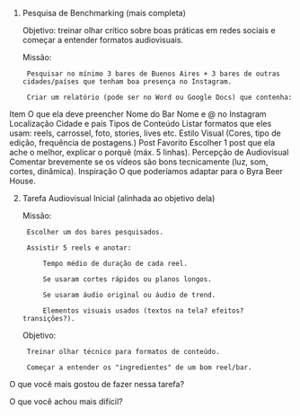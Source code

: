  
1. Pesquisa de Benchmarking (mais completa)

    Objetivo: treinar olhar crítico sobre boas práticas em redes sociais e começar a entender formatos audiovisuais.

    Missão:

        Pesquisar no mínimo 3 bares de Buenos Aires + 3 bares de outras cidades/países que tenham boa presença no Instagram.

        Criar um relatório (pode ser no Word ou Google Docs) que contenha:

Item	O que ela deve preencher
Nome do Bar	Nome e @ no Instagram
Localização	Cidade e país
Tipos de Conteúdo	Listar formatos que eles usam: reels, carrossel, foto, stories, lives etc.
Estilo Visual	(Cores, tipo de edição, frequência de postagens.)
Post Favorito	Escolher 1 post que ela ache o melhor, explicar o porquê (máx. 5 linhas).
Percepção de Audiovisual	Comentar brevemente se os vídeos são bons tecnicamente (luz, som, cortes, dinâmica).
Inspiração	O que poderíamos adaptar para o Byra Beer House.


2. Tarefa Audiovisual Inicial (alinhada ao objetivo dela)


    Missão:

        Escolher um dos bares pesquisados.

        Assistir 5 reels e anotar:

            Tempo médio de duração de cada reel.

            Se usaram cortes rápidos ou planos longos.

            Se usaram áudio original ou áudio de trend.

            Elementos visuais usados (textos na tela? efeitos? transições?).

    Objetivo:

        Treinar olhar técnico para formatos de conteúdo.

        Começar a entender os "ingredientes" de um bom reel/bar.



O que você mais gostou de fazer nessa tarefa?

O que você achou mais difícil?

  
